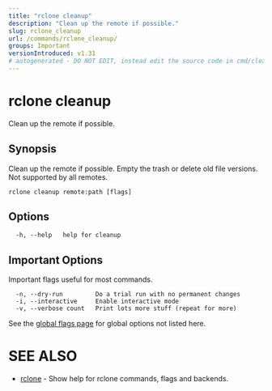 ```yaml
---
title: "rclone cleanup"
description: "Clean up the remote if possible."
slug: rclone_cleanup
url: /commands/rclone_cleanup/
groups: Important
versionIntroduced: v1.31
# autogenerated - DO NOT EDIT, instead edit the source code in cmd/cleanup/ and as part of making a release run "make commanddocs"
---
```

# rclone cleanup

Clean up the remote if possible.

## Synopsis


Clean up the remote if possible.  Empty the trash or delete old file
versions. Not supported by all remotes.


```
rclone cleanup remote:path [flags]
```

## Options

```
  -h, --help   help for cleanup
```


## Important Options

Important flags useful for most commands.

```
  -n, --dry-run         Do a trial run with no permanent changes
  -i, --interactive     Enable interactive mode
  -v, --verbose count   Print lots more stuff (repeat for more)
```

See the [global flags page](/flags/) for global options not listed here.

# SEE ALSO

* [rclone](/commands/rclone/)	 - Show help for rclone commands, flags and backends.

